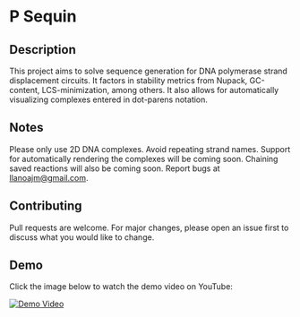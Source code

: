 # P Sequin

## Description

This project aims to solve sequence generation for DNA polymerase strand displacement circuits. It factors in stability metrics from Nupack, GC-content, LCS-minimization, among others. It also allows for automatically visualizing complexes entered in dot-parens notation.


## Notes

Please only use 2D DNA complexes. Avoid repeating strand names. Support for automatically rendering the complexes will be coming soon. Chaining saved reactions will also be coming soon. Report bugs at llanoajm@gmail.com.

## Contributing

Pull requests are welcome. For major changes, please open an issue first to discuss what you would like to change.

## Demo

Click the image below to watch the demo video on YouTube:

[![Demo Video](https://img.youtube.com/vi/YOUTUBE_VIDEO_ID_HERE/0.jpg)](https://www.youtube.com/watch?v=YOUTUBE_VIDEO_ID_HERE)
